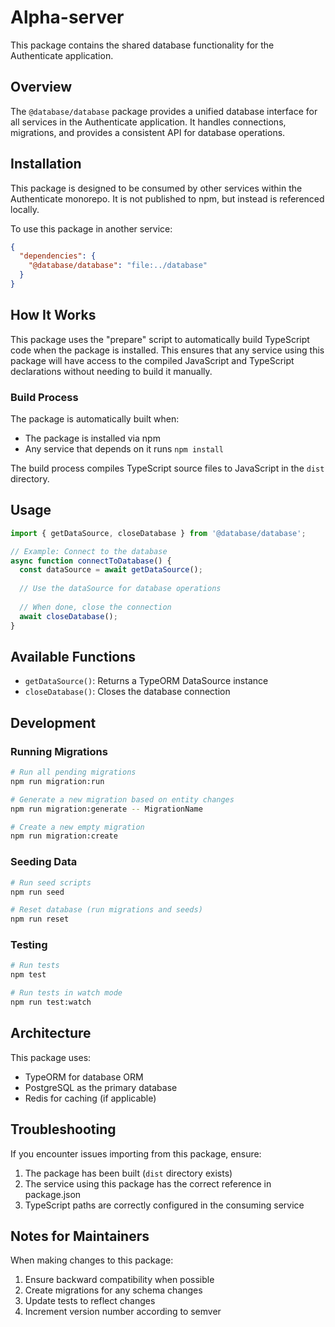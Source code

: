 # Alpha-server

This package contains the shared database functionality for the Authenticate application.

## Overview

The `@database/database` package provides a unified database interface for all services in the Authenticate application. It handles connections, migrations, and provides a consistent API for database operations.

## Installation

This package is designed to be consumed by other services within the Authenticate monorepo. It is not published to npm, but instead is referenced locally.

To use this package in another service:

```json
{
  "dependencies": {
    "@database/database": "file:../database"
  }
}
```

## How It Works

This package uses the "prepare" script to automatically build TypeScript code when the package is installed. This ensures that any service using this package will have access to the compiled JavaScript and TypeScript declarations without needing to build it manually.

### Build Process

The package is automatically built when:
- The package is installed via npm
- Any service that depends on it runs `npm install`

The build process compiles TypeScript source files to JavaScript in the `dist` directory.

## Usage

```typescript
import { getDataSource, closeDatabase } from '@database/database';

// Example: Connect to the database
async function connectToDatabase() {
  const dataSource = await getDataSource();
  
  // Use the dataSource for database operations
  
  // When done, close the connection
  await closeDatabase();
}
```

## Available Functions

- `getDataSource()`: Returns a TypeORM DataSource instance
- `closeDatabase()`: Closes the database connection

## Development

### Running Migrations

```bash
# Run all pending migrations
npm run migration:run

# Generate a new migration based on entity changes
npm run migration:generate -- MigrationName

# Create a new empty migration
npm run migration:create
```

### Seeding Data

```bash
# Run seed scripts
npm run seed

# Reset database (run migrations and seeds)
npm run reset
```

### Testing

```bash
# Run tests
npm test

# Run tests in watch mode
npm run test:watch
```

## Architecture

This package uses:
- TypeORM for database ORM
- PostgreSQL as the primary database
- Redis for caching (if applicable)

## Troubleshooting

If you encounter issues importing from this package, ensure:

1. The package has been built (`dist` directory exists)
2. The service using this package has the correct reference in package.json
3. TypeScript paths are correctly configured in the consuming service

## Notes for Maintainers

When making changes to this package:

1. Ensure backward compatibility when possible
2. Create migrations for any schema changes
3. Update tests to reflect changes
4. Increment version number according to semver